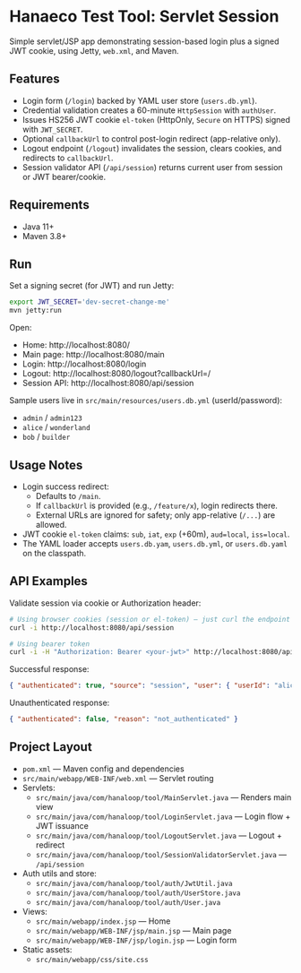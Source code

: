 # Hanaeco Test Tool: Servlet Session

Simple servlet/JSP app demonstrating session-based login plus a signed JWT cookie, using Jetty, `web.xml`, and Maven.

## Features

- Login form (`/login`) backed by YAML user store (`users.db.yml`).
- Credential validation creates a 60-minute `HttpSession` with `authUser`.
- Issues HS256 JWT cookie `el-token` (HttpOnly, `Secure` on HTTPS) signed with `JWT_SECRET`.
- Optional `callbackUrl` to control post-login redirect (app-relative only).
- Logout endpoint (`/logout`) invalidates the session, clears cookies, and redirects to `callbackUrl`.
- Session validator API (`/api/session`) returns current user from session or JWT bearer/cookie.

## Requirements

- Java 11+
- Maven 3.8+

## Run

Set a signing secret (for JWT) and run Jetty:

```bash
export JWT_SECRET='dev-secret-change-me'
mvn jetty:run
```

Open:

- Home: http://localhost:8080/
- Main page: http://localhost:8080/main
- Login: http://localhost:8080/login
- Logout: http://localhost:8080/logout?callbackUrl=/
- Session API: http://localhost:8080/api/session

Sample users live in `src/main/resources/users.db.yml` (userId/password):

- `admin` / `admin123`
- `alice` / `wonderland`
- `bob` / `builder`

## Usage Notes

- Login success redirect:
  - Defaults to `/main`.
  - If `callbackUrl` is provided (e.g., `/feature/x`), login redirects there.
  - External URLs are ignored for safety; only app-relative (`/...`) are allowed.
- JWT cookie `el-token` claims: `sub`, `iat`, `exp` (+60m), `aud=local`, `iss=local`.
- The YAML loader accepts `users.db.yam`, `users.db.yml`, or `users.db.yaml` on the classpath.

## API Examples

Validate session via cookie or Authorization header:

```bash
# Using browser cookies (session or el-token) — just curl the endpoint when authenticated
curl -i http://localhost:8080/api/session

# Using bearer token
curl -i -H "Authorization: Bearer <your-jwt>" http://localhost:8080/api/session
```

Successful response:

```json
{ "authenticated": true, "source": "session", "user": { "userId": "alice", "name": "Alice Liddell", "role": "USER" } }
```

Unauthenticated response:

```json
{ "authenticated": false, "reason": "not_authenticated" }
```

## Project Layout

- `pom.xml` — Maven config and dependencies
- `src/main/webapp/WEB-INF/web.xml` — Servlet routing
- Servlets:
  - `src/main/java/com/hanaloop/tool/MainServlet.java` — Renders main view
  - `src/main/java/com/hanaloop/tool/LoginServlet.java` — Login flow + JWT issuance
  - `src/main/java/com/hanaloop/tool/LogoutServlet.java` — Logout + redirect
  - `src/main/java/com/hanaloop/tool/SessionValidatorServlet.java` — `/api/session`
- Auth utils and store:
  - `src/main/java/com/hanaloop/tool/auth/JwtUtil.java`
  - `src/main/java/com/hanaloop/tool/auth/UserStore.java`
  - `src/main/java/com/hanaloop/tool/auth/User.java`
- Views:
  - `src/main/webapp/index.jsp` — Home
  - `src/main/webapp/WEB-INF/jsp/main.jsp` — Main page
  - `src/main/webapp/WEB-INF/jsp/login.jsp` — Login form
- Static assets:
  - `src/main/webapp/css/site.css`

